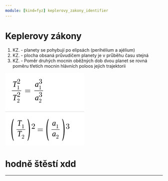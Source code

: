 ```yaml
---
module: [kind=fyz] keplerovy_zakony_identifier
---
```

# Keplerovy zákony

1. KZ. - planety se pohybují po elipsách (perihélium a ajélium)
2. KZ. - plocha obsaná průvudičem planety je v průběhu času stejná
3. KZ. - Poměr druhých mocnin oběžných dob dvou planet se rovná poměru třetích mocnin hlávních poloos jejich trajektorii

![](math_1.png)
# hodně štěstí xdd
---